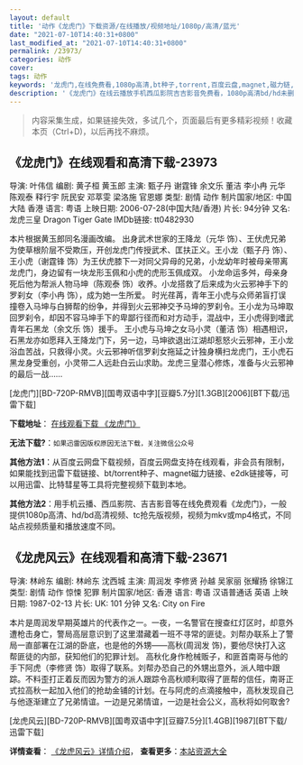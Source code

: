 ```yaml
---
layout: default
title: '动作《龙虎门》下载资源/在线播放/视频地址/1080p/高清/蓝光'
date: "2021-07-10T14:40:31+0800"
last_modified_at: "2021-07-10T14:40:31+0800"
permalink: /23973/
categories: 动作
cover:
tags: 动作
keywords: '龙虎门,在线免费看,1080p高清,bt种子,torrent,百度云盘,magnet,磁力链,迅雷下载资源'
description: '《龙虎门》在线云播放手机西瓜影院吉吉影音免费看，1080p高清bd/hd未删减完整版和tc抢先枪版，mkv/mp4格式，附带bt/torrent种子、magnet/磁力链、百度云盘、网盘资源迅雷下载链接'
---
```


>内容采集生成，如果链接失效，多试几个，页面最后有更多精彩视频！收藏本页（Ctrl+D)，以后再找不麻烦。


## 《龙虎门》在线观看和高清下载-23973

导演: 叶伟信 编剧: 黄子桓 黄玉郎 主演: 甄子丹 谢霆锋 余文乐 董洁 李小冉 元华 陈观泰 释行宇 阮民安 邓萃雯 梁洛施 官恩娜 类型: 剧情 动作 制片国家/地区: 中国大陆 香港 语言: 粤语 上映日期: 2006-07-28(中国大陆/香港) 片长: 94分钟 又名: 龙虎三皇 Dragon Tiger Gate IMDb链接: tt0482930

本片根据黄玉郎同名漫画改编。 出身武术世家的王降龙（元华 饰）、王伏虎兄弟为使草根阶层不受欺压，开创龙虎门传授武术、匡扶正义。王小龙（甄子丹 饰）、王小虎（谢霆锋 饰）为王伏虎膝下一对同父异母的兄弟，小龙幼年时被母亲带离龙虎门，身边留有一块龙形玉佩和小虎的虎形玉佩成双。 小龙命运多舛，母亲身死后他为帮派人物马坤（陈观泰 饰）收养。小龙搭救了后来成为火云邪神手下的罗刹女（李小冉 饰），成为她一生所爱。 时光荏苒，青年王小虎与众师弟盲打误撞卷入马坤与白狮帮的纷争，并得到火云邪神交予马坤的罗刹令。王小龙为马坤取回罗刹令，却因不容马坤手下的卑鄙行径而和对方动手，混战中，王小虎得到嗜武青年石黑龙（余文乐 饰）援手。 王小虎与马坤之女马小灵（董洁 饰）相遇相识，石黑龙亦如愿拜入王降龙门下，另一边，马坤欲退出江湖却惹怒火云邪神，王小龙浴血苦战，只救得小灵。火云邪神听信罗刹女拖延之计独身横扫龙虎门，王小虎石黑龙身受重创，小灵带二人远赴白云山求助。龙虎三皇潜心修炼，准备与火云邪神的最后一战……


[龙虎门][BD-720P-RMVB][国粤双语中字][豆瓣5.7分][1.3GB][2006][BT下载/迅雷下载]

**下载地址**： [在线观看下载 《龙虎门》](https://www.btdx8.com/torrent/dragon_tiger_gate_2006.html) 


**无法下载?**：`如果迅雷因版权原因无法下载，关注微信公众号 `

**其他方法1**：从百度云网盘下载视频，百度云网盘支持在线观看，非会员有限制，如果能找到迅雷下载链接、bt/torrent种子、magnet磁力链接、e2dk链接等，可以用迅雷、比特彗星等工具将完整视频下载到本地。

**其他方法2**：用手机云播、西瓜影院、吉吉影音等在线免费观看《龙虎门》，一般提供1080p高清、hd/bd高清视频、tc抢先版视频，视频为mkv或mp4格式，不同站点视频质量和播放速度不同。


## 《龙虎风云》在线观看和高清下载-23671

导演: 林岭东 编剧: 林岭东 沈西城 主演: 周润发 李修贤 孙越 吴家丽 张耀扬 徐锦江 类型: 剧情 动作 惊悚 犯罪 制片国家/地区: 香港 语言: 粤语 汉语普通话 英语 上映日期: 1987-02-13 片长: UK: 101 分钟 又名: City on Fire

本片是周润发早期英雄片的代表作之一。一夜，一名警官在搜查红灯区时，却意外遭枪击身亡，警局高层意识到了这里潜藏着一班不寻常的匪徒。刘帮办联系上了警局一直部署在江湖的卧底，也是他的外甥――高秋(周润发 饰)，要他尽快打入这帮匪徒的内部，获知他们的犯罪计划。 高秋化身作枪械贩子，和匪首南哥与他的手下阿虎（李修贤 饰）取得了联系。刘帮办恐自己的外甥出意外，派人暗中跟踪。不料歪打正着反而因为警方的派人跟踪令高秋顺利取得了匪帮的信任，南哥正式拉高秋一起加入他们的抢劫金铺的计划。在与阿虎的点滴接触中，高秋发现自己与他逐渐建立了兄弟情谊。一边是兄弟情谊，一边是社会公义，高秋将如何取舍?


[龙虎风云][BD-720P-RMVB][国粤双语中字][豆瓣7.5分][1.4GB][1987][BT下载/迅雷下载]

**详情查看**： [《龙虎风云》详情介绍](/movie/23671/)， **查看更多**：[本站资源大全](/movie/t/all/)

